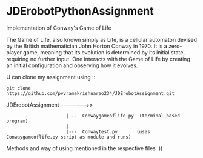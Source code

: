 # JDErobotPythonAssignment

Implementation of Conway's Game of Life

The Game of Life, also known simply as Life, is a cellular automaton devised by the British mathematician John Horton Conway in 1970. It is a zero-player game, meaning that its evolution is determined by its initial state, requiring no further input. One interacts with the Game of Life by creating an initial configuration and observing how it evolves.

U can clone my assignment using ::

    git clone https://github.com/pvvramakrishnarao234/JDErobotAssignment.git


JDErobotAssignment --------->>

                          |---  Conwaygameoflife.py  (terminal based program)
                          |
                          |---  Conwaytest.py       (uses Conwaygameoflife.py script as module and runs)
                          
Methods and way of using mentioned in the respective files :))
